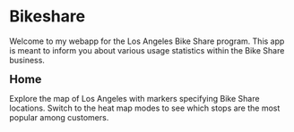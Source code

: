 # Bikeshare

Welcome to my webapp for the Los Angeles Bike Share program.
This app is meant to inform you about various usage statistics within the Bike Share business.

<b style="font-size:20px">Home</b>

Explore the map of Los Angeles with markers specifying Bike Share locations. 
Switch to the heat map modes to see which stops are the most popular among customers.
